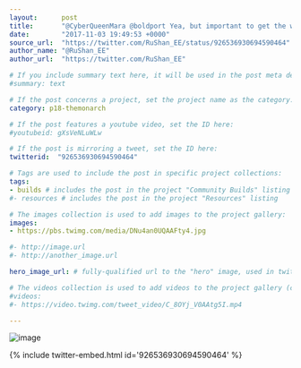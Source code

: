 ```yaml
---
layout:      post
title:       "@CyberQueenMara @boldport Yea, but important to get the wings to an angle without damaging the ICs."
date:        "2017-11-03 19:49:53 +0000"
source_url:  "https://twitter.com/RuShan_EE/status/926536930694590464"
author_name: "@RuShan_EE"
author_url:  "https://twitter.com/RuShan_EE"

# If you include summary text here, it will be used in the post meta description instead of an excerpt from the post body
#summary: text

# If the post concerns a project, set the project name as the category:
category: p18-themonarch

# If the post features a youtube video, set the ID here:
#youtubeid: gXsVeNLuWLw

# If the post is mirroring a tweet, set the ID here:
twitterid:  "926536930694590464"

# Tags are used to include the post in specific project collections:
tags:
- builds # includes the post in the project "Community Builds" listing
#- resources # includes the post in the project "Resources" listing

# The images collection is used to add images to the project gallery:
images:
- https://pbs.twimg.com/media/DNu4an0UQAAFty4.jpg

#- http://image.url
#- http://another_image.url

hero_image_url: # fully-qualified url to the "hero" image, used in twitter cards for example

# The videos collection is used to add videos to the project gallery (currently only mp4):
#videos:
#- https://video.twimg.com/tweet_video/C_8OYj_V0AAtg5I.mp4

---
```


![image](https://pbs.twimg.com/media/DNu4an0UQAAFty4.jpg)

{% include twitter-embed.html id='926536930694590464' %}


